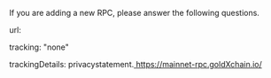 If you are adding a new RPC, please answer the following questions.

url:[ ](https://explorer.goldxchain.io/)


tracking: "none"

trackingDetails: privacystatement.[
](https://fuse.gold/privacy-policy)
https://mainnet-rpc.goldXchain.io/
